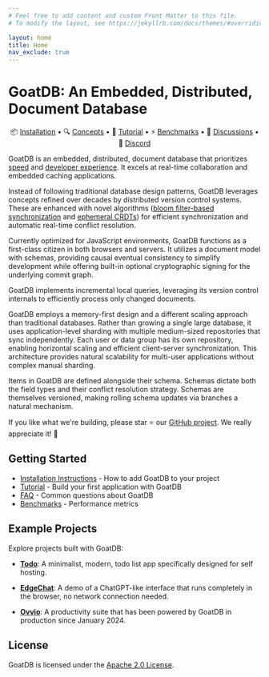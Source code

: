 ```yaml
---
# Feel free to add content and custom Front Matter to this file.
# To modify the layout, see https://jekyllrb.com/docs/themes/#overriding-theme-defaults

layout: home
title: Home
nav_exclude: true
---
```


# GoatDB: An Embedded, Distributed, Document Database

<p align="center">
📦 <a href="/install">Installation</a> •
🔍 <a href="/concepts">Concepts</a> •
🚀 <a href="/tutorial">Tutorial</a> • ⚡ <a href="/benchmarks">Benchmarks</a> • 💬 <a href="https://github.com/goatplatform/goatdb/discussions">Discussions</a> • 👋 <a href="https://discord.gg/SAt3cbUqxr">Discord</a>
</p>

GoatDB is an embedded, distributed, document database that prioritizes
[speed](/benchmarks) and [developer experience](/tutorial/). It excels at
real-time collaboration and embedded caching applications.

Instead of following traditional database design patterns, GoatDB leverages
concepts refined over decades by distributed version control systems. These are
enhanced with novel algorithms ([bloom filter-based synchronization](/sync/) and
[ephemeral CRDTs](/conflict-resolution)) for efficient synchronization and
automatic real-time conflict resolution.

Currently optimized for JavaScript environments, GoatDB functions as a
first-class citizen in both browsers and servers. It utilizes a document model
with schemas, providing causal eventual consistency to simplify development
while offering built-in optional cryptographic signing for the underlying commit
graph.

GoatDB implements incremental local queries, leveraging its version control
internals to efficiently process only changed documents.

GoatDB employs a memory-first design and a different scaling approach than
traditional databases. Rather than growing a single large database, it uses
application-level sharding with multiple medium-sized repositories that sync
independently. Each user or data group has its own repository, enabling
horizontal scaling and efficient client-server synchronization. This
architecture provides natural scalability for multi-user applications without
complex manual sharding.

Items in GoatDB are defined alongside their schema. Schemas dictate both the
field types and their conflict resolution strategy. Schemas are themselves
versioned, making rolling schema updates via branches a natural mechanism.

If you like what we're building, please star ⭐️ our
[GitHub project](https://github.com/goatplatform/goatdb). We really appreciate
it! 🙏

## Getting Started

- [Installation Instructions](/install) - How to add GoatDB to your project
- [Tutorial](/tutorial) - Build your first application with GoatDB
- [FAQ](/faq) - Common questions about GoatDB
- [Benchmarks](/benchmarks) - Performance metrics

## Example Projects

Explore projects built with GoatDB:

- **[Todo](https://github.com/goatplatform/todo)**: A minimalist, modern, todo
  list app specifically designed for self hosting.

- **[EdgeChat](https://github.com/goatplatform/edge-chat)**: A demo of a
  ChatGPT-like interface that runs completely in the browser, no network
  connection needed.

- **[Ovvio](https://ovvio.io)**: A productivity suite that has been powered by
  GoatDB in production since January 2024.

## License

GoatDB is licensed under the [Apache 2.0 License](LICENSE).
